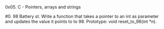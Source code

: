 0x05. C - Pointers, arrays and strings

#0. 98 Battery st.
Write a function that takes a pointer to an int as parameter and updates the value it points to to 98.
Prototype: void reset_to_98(int *n).
